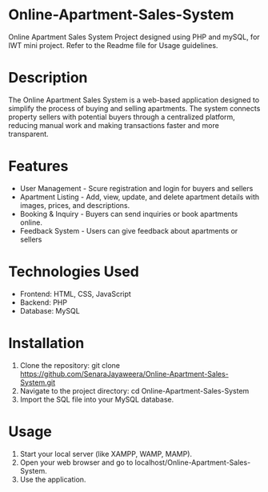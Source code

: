 # Online-Apartment-Sales-System
Online Apartment Sales System Project designed using PHP and mySQL, for IWT mini project. Refer to the Readme file for Usage guidelines.

# Description
The Online Apartment Sales System is a web-based application designed to simplify the process of buying and selling apartments. The system connects property sellers with potential buyers through a centralized platform, reducing manual work and making transactions faster and more transparent.

# Features
- User Management - Scure registration and login for buyers and sellers
- Apartment Listing - Add, view, update, and delete apartment details with images, prices, and descriptions.
- Booking & Inquiry - Buyers can send inquiries or book apartments online.
- Feedback System - Users can give feedback about apartments or sellers

# Technologies Used
- Frontend: HTML, CSS, JavaScript
- Backend: PHP
- Database: MySQL

# Installation
1. Clone the repository: git clone https://github.com/SenaraJayaweera/Online-Apartment-Sales-System.git
2. Navigate to the project directory: cd Online-Apartment-Sales-System
3. Import the SQL file into your MySQL database.

# Usage
1. Start your local server (like XAMPP, WAMP, MAMP).
2. Open your web browser and go to localhost/Online-Apartment-Sales-System.
3. Use the application.
